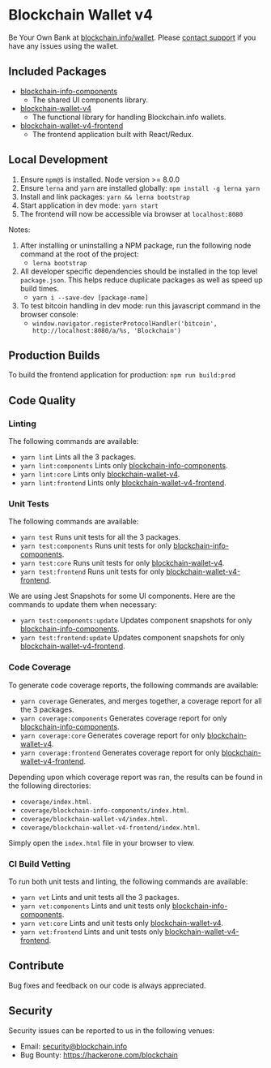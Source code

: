 # Blockchain Wallet v4
Be Your Own Bank at [blockchain.info/wallet](https://blockchain.info/wallet). 
Please [contact support](https://support.blockchain.com) if you have any issues using the wallet.


## Included Packages
* [blockchain-info-components](./packages/blockchain-info-components)
    - The shared UI components library.
* [blockchain-wallet-v4](./packages/blockchain-wallet-v4)
    - The functional library for handling Blockchain.info wallets.
* [blockchain-wallet-v4-frontend](./packages/blockchain-wallet-v4-frontend)
    - The frontend application built with React/Redux.


## Local Development
1. Ensure `npm@5` is installed. Node version >= 8.0.0
2. Ensure `lerna` and `yarn` are installed globally: `npm install -g lerna yarn`
3. Install and link packages: `yarn && lerna bootstrap`
4. Start application in dev mode: `yarn start`
5. The frontend will now be accessible via browser at `localhost:8080`

Notes:
1. After installing or uninstalling a NPM package, run the following node command at the root of the project:
   * `lerna bootstrap`
2. All developer specific dependencies should be installed in the top level `package.json`. This helps reduce duplicate 
    packages as well as speed up build times.
   * `yarn i --save-dev [package-name]`
3. To test bitcoin handling in dev mode: run this javascript command in the browser console:
   * `window.navigator.registerProtocolHandler('bitcoin', http://localhost:8080/a/%s, 'Blockchain')`
   
   
## Production Builds
To build the frontend application for production: `npm run build:prod`


## Code Quality
### Linting
The following commands are available:
 * `yarn lint` Lints all the 3 packages.
 * `yarn lint:components` Lints only [blockchain-info-components](./packages/blockchain-info-components).
 * `yarn lint:core` Lints only [blockchain-wallet-v4](./packages/blockchain-wallet-v4).
 * `yarn lint:frontend` Lints only [blockchain-wallet-v4-frontend](./packages/blockchain-wallet-v4-frontend).

### Unit Tests
The following commands are available:
 * `yarn test` Runs unit tests for all the 3 packages.
 * `yarn test:components` Runs unit tests for only [blockchain-info-components](./packages/blockchain-info-components).
 * `yarn test:core` Runs unit tests for only [blockchain-wallet-v4](./packages/blockchain-wallet-v4).
 * `yarn test:frontend` Runs unit tests for only [blockchain-wallet-v4-frontend](./packages/blockchain-wallet-v4-frontend).

We are using Jest Snapshots for some UI components. Here are the commands to update them when necessary:
 * `yarn test:components:update` Updates component snapshots for only [blockchain-info-components](./packages/blockchain-info-components).
 * `yarn test:frontend:update` Updates component snapshots for only [blockchain-wallet-v4-frontend](./packages/blockchain-wallet-v4-frontend).

### Code Coverage
To generate code coverage reports, the following commands are available:
 * `yarn coverage` Generates, and merges together, a coverage report for all the 3 packages. 
 * `yarn coverage:components` Generates coverage report for only [blockchain-info-components](./packages/blockchain-info-components).
 * `yarn coverage:core` Generates coverage report for only [blockchain-wallet-v4](./packages/blockchain-wallet-v4).
 * `yarn coverage:frontend` Generates coverage report for only [blockchain-wallet-v4-frontend](./packages/blockchain-wallet-v4-frontend).

Depending upon which coverage report was ran, the results can be found in the following directories:
 * `coverage/index.html`.
 * `coverage/blockchain-info-components/index.html`.
 * `coverage/blockchain-wallet-v4/index.html`.
 * `coverage/blockchain-wallet-v4-frontend/index.html`.

Simply open the `index.html` file in your browser to view.

### CI Build Vetting
To run both unit tests and linting, the following commands are available:
 * `yarn vet` Lints and unit tests all the 3 packages. 
 * `yarn vet:components` Lints and unit tests only [blockchain-info-components](./packages/blockchain-info-components).
 * `yarn vet:core` Lints and unit tests only [blockchain-wallet-v4](./packages/blockchain-wallet-v4).
 * `yarn vet:frontend` Lints and unit tests only [blockchain-wallet-v4-frontend](./packages/blockchain-wallet-v4-frontend).

## Contribute
Bug fixes and feedback on our code is always appreciated.


## Security
Security issues can be reported to us in the following venues:

* Email: security@blockchain.info
* Bug Bounty: https://hackerone.com/blockchain
